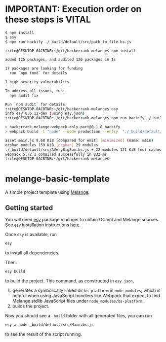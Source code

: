 # IMPORTANT: Execution order on these steps is VITAL

``` bash
$ npm install
$ esy
$ npm run hackify ./_build/default/src/path_to_file.bs.js
```

```bash
trite@DESKTOP-0ACBTNR:~/git/hackerrank-melange$ npm install

added 125 packages, and audited 126 packages in 1s

17 packages are looking for funding
  run `npm fund` for details

1 high severity vulnerability

To address all issues, run:
  npm audit fix

Run `npm audit` for details.
trite@DESKTOP-0ACBTNR:~/git/hackerrank-melange$ esy
info esy 0.6.12-dev (using esy.json)
trite@DESKTOP-0ACBTNR:~/git/hackerrank-melange$ npm run hackify ./_build/default/src/AVeryBigSum.bs.js 

> hackerrank-melange-webpack-only-part@0.1.0 hackify
> webpack build -t "node" --mode production --entry  "./_build/default/src/AVeryBigSum.bs.js"

asset main.js 9.68 KiB [compared for emit] [minimized] (name: main)
orphan modules 159 KiB [orphan] 29 modules
./_build/default/src/AVeryBigSum.bs.js + 22 modules 121 KiB [not cacheable] [built] [code generated]
webpack 5.72.1 compiled successfully in 832 ms
trite@DESKTOP-0ACBTNR:~/git/hackerrank-melange$ 
```


# melange-basic-template

A simple project template using [Melange](https://github.com/melange-re/melange).

## Getting started

You will need [esy](https://esy.sh) package manager to obtain OCaml and Melange sources. See `esy` installation instructions [here](https://esy.sh/docs/en/getting-started.html#install-esy).

Once `esy` is available, run

```bash
esy
```

to install all dependencies.

Then:

```bash
esy build
```

to build the project. This command, as constructed in `esy.json`,

1. generates a symbolically linked dir `bs-platform` in `node_modules`, which is helpful when using JavaScript bundlers like Webpack that expect to find Melange stdlib JavaScript files under `node_modules/bs-platform`.
2. builds the project.

Now you should see a `_build` folder with all generated files, you can run

```bash
esy x node _build/default/src/Main.bs.js
```

to see the result of the script running.
